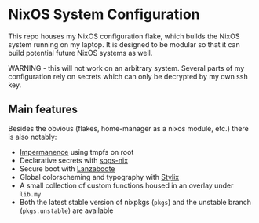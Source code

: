# NixOS System Configuration
This repo houses my NixOS configuration flake, which builds the NixOS system running on my laptop. It is designed to be modular so that it can build potential future NixOS systems as well.

WARNING - this will not work on an arbitrary system. Several parts of my configuration rely on secrets which can only be decrypted by my own ssh key.

## Main features
Besides the obvious (flakes, home-manager as a nixos module, etc.) there is also notably:

- [Impermanence](https://github.com/nix-community/impermanence) using tmpfs on root
- Declarative secrets with [sops-nix](https://github.com/Mic92/sops-nix)
- Secure boot with [Lanzaboote](https://github.com/nix-community/lanzaboote)
- Global colorscheming and typography with [Stylix](https://github.com/danth/stylix)
- A small collection of custom functions housed in an overlay under `lib.my`
- Both the latest stable version of nixpkgs (`pkgs`) and the unstable branch (`pkgs.unstable`) are available

